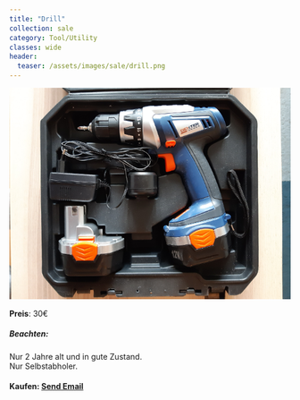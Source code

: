 ```yaml
---
title: "Drill"
collection: sale
category: Tool/Utility
classes: wide
header: 
  teaser: /assets/images/sale/drill.png
---
```




<a href="">
  <img src="/assets/images/sale/drill.png" alt="Drill">
</a>

**Preis**: 30€

##### Beachten:
Nur 2 Jahre alt und in gute Zustand.<br>Nur Selbstabholer.

#### Kaufen: <a href = "mailto:digitaldasler@gmail.com?subject=Drill">Send Email</a>

